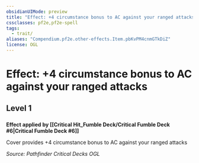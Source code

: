 ```yaml
---
obsidianUIMode: preview
title: "Effect: +4 circumstance bonus to AC against your ranged attacks"
cssclasses: pf2e,pf2e-spell
tags:
  - trait/
aliases: "Compendium.pf2e.other-effects.Item.pbKvPM4cnmGTkDiZ"
license: OGL
---
```

# Effect: +4 circumstance bonus to AC against your ranged attacks
## Level 1
### 






**Effect applied by [[Critical Hit_Fumble Deck/Critical Fumble Deck #6|Critical Fumble Deck #6]]**

Cover provides +4 circumstance bonus to AC against your ranged attacks

*Source: Pathfinder Critical Decks*
*OGL*